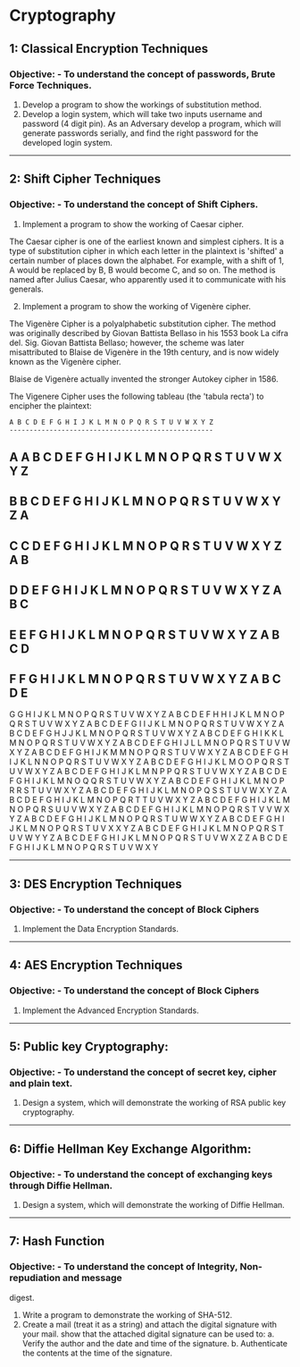# Cryptography

## 1: Classical Encryption Techniques

### Objective: - To understand the concept of passwords, Brute Force Techniques.

1. Develop a program to show the workings of substitution method.
2. Develop a login system, which will take two inputs username and password (4 digit
pin). As an Adversary develop a program, which will generate passwords serially, and
find the right password for the developed login system.

-------------------------------------------------------------------------------------

## 2: Shift Cipher Techniques

### Objective: - To understand the concept of Shift Ciphers.

1. Implement a program to show the working of Caesar cipher.

The Caesar cipher is one of the earliest known and simplest ciphers. It is a type of substitution cipher in which each letter  in the plaintext is 'shifted' a certain number of places down the alphabet. For example, with a shift of 1, A would be replaced by B, B would become C, and so on. The method is named after Julius Caesar, who apparently used it to communicate with his generals.

2. Implement a program to show the working of Vigenère cipher.

The Vigenère Cipher is a polyalphabetic substitution cipher. The method was originally described by Giovan Battista Bellaso in his 1553 book La cifra del. Sig. Giovan Battista Bellaso; however, the scheme was later misattributed to Blaise de Vigenère in the 19th century, and is now widely known as the Vigenère cipher.

Blaise de Vigenère actually invented the stronger Autokey cipher in 1586.


The Vigenere Cipher uses the following tableau (the 'tabula recta') to encipher the plaintext:

    A B C D E F G H I J K L M N O P Q R S T U V W X Y Z
    ---------------------------------------------------
A   A B C D E F G H I J K L M N O P Q R S T U V W X Y Z
---------------------------------------------------
B   B C D E F G H I J K L M N O P Q R S T U V W X Y Z A
---------------------------------------------------
C   C D E F G H I J K L M N O P Q R S T U V W X Y Z A B
---------------------------------------------------
D   D E F G H I J K L M N O P Q R S T U V W X Y Z A B C
---------------------------------------------------
E   E F G H I J K L M N O P Q R S T U V W X Y Z A B C D
---------------------------------------------------
F   F G H I J K L M N O P Q R S T U V W X Y Z A B C D E
---------------------------------------------------
G   G H I J K L M N O P Q R S T U V W X Y Z A B C D E F
H   H I J K L M N O P Q R S T U V W X Y Z A B C D E F G
I   I J K L M N O P Q R S T U V W X Y Z A B C D E F G H
J   J K L M N O P Q R S T U V W X Y Z A B C D E F G H I
K   K L M N O P Q R S T U V W X Y Z A B C D E F G H I J
L   L M N O P Q R S T U V W X Y Z A B C D E F G H I J K
M   M N O P Q R S T U V W X Y Z A B C D E F G H I J K L
N   N O P Q R S T U V W X Y Z A B C D E F G H I J K L M
O   O P Q R S T U V W X Y Z A B C D E F G H I J K L M N
P   P Q R S T U V W X Y Z A B C D E F G H I J K L M N O
Q   Q R S T U V W X Y Z A B C D E F G H I J K L M N O P
R   R S T U V W X Y Z A B C D E F G H I J K L M N O P Q
S   S T U V W X Y Z A B C D E F G H I J K L M N O P Q R
T   T U V W X Y Z A B C D E F G H I J K L M N O P Q R S
U   U V W X Y Z A B C D E F G H I J K L M N O P Q R S T
V   V W X Y Z A B C D E F G H I J K L M N O P Q R S T U
W   W X Y Z A B C D E F G H I J K L M N O P Q R S T U V
X   X Y Z A B C D E F G H I J K L M N O P Q R S T U V W
Y   Y Z A B C D E F G H I J K L M N O P Q R S T U V W X
Z   Z A B C D E F G H I J K L M N O P Q R S T U V W X Y

-------------------------------------------------------------------------------------

## 3: DES Encryption Techniques

### Objective: - To understand the concept of Block Ciphers

1. Implement the Data Encryption Standards.

-------------------------------------------------------------------------------------

## 4: AES Encryption Techniques

### Objective: - To understand the concept of Block Ciphers

1. Implement the Advanced Encryption Standards.

-------------------------------------------------------------------------------------

## 5: Public key Cryptography:

### Objective: - To understand the concept of secret key, cipher and plain text.

1. Design a system, which will demonstrate the working of RSA public key
cryptography.

-------------------------------------------------------------------------------------

## 6: Diffie Hellman Key Exchange Algorithm:

### Objective: - To understand the concept of exchanging keys through Diffie Hellman.

1. Design a system, which will demonstrate the working of Diffie Hellman.

-------------------------------------------------------------------------------------

## 7: Hash Function

### Objective: - To understand the concept of Integrity, Non-repudiation and message
digest.

1. Write a program to demonstrate the working of SHA-512.
2. Create a mail (treat it as a string) and attach the digital signature with your mail.
show that the attached digital signature can be used to:
a. Verify the author and the date and time of the signature.
b. Authenticate the contents at the time of the signature.
